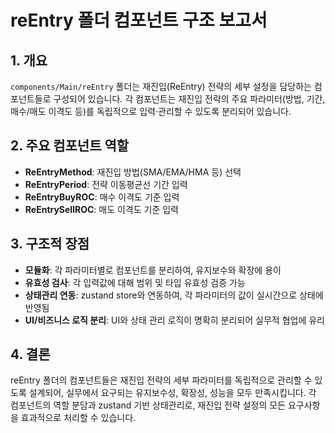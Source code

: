 # reEntry 폴더 컴포넌트 구조 보고서

## 1. 개요

`components/Main/reEntry` 폴더는 재진입(ReEntry) 전략의 세부 설정을 담당하는 컴포넌트들로 구성되어 있습니다. 각 컴포넌트는 재진입 전략의 주요 파라미터(방법, 기간, 매수/매도 이격도 등)를 독립적으로 입력·관리할 수 있도록 분리되어 있습니다.

## 2. 주요 컴포넌트 역할

- **ReEntryMethod**: 재진입 방법(SMA/EMA/HMA 등) 선택
- **ReEntryPeriod**: 전략 이동평균선 기간 입력
- **ReEntryBuyROC**: 매수 이격도 기준 입력
- **ReEntrySellROC**: 매도 이격도 기준 입력

## 3. 구조적 장점

- **모듈화**: 각 파라미터별로 컴포넌트를 분리하여, 유지보수와 확장에 용이
- **유효성 검사**: 각 입력값에 대해 범위 및 타입 유효성 검증 가능
- **상태관리 연동**: zustand store와 연동하여, 각 파라미터의 값이 실시간으로 상태에 반영됨
- **UI/비즈니스 로직 분리**: UI와 상태 관리 로직이 명확히 분리되어 실무적 협업에 유리

## 4. 결론

reEntry 폴더의 컴포넌트들은 재진입 전략의 세부 파라미터를 독립적으로 관리할 수 있도록 설계되어, 실무에서 요구되는 유지보수성, 확장성, 성능을 모두 만족시킵니다. 각 컴포넌트의 역할 분담과 zustand 기반 상태관리로, 재진입 전략 설정의 모든 요구사항을 효과적으로 처리할 수 있습니다.
